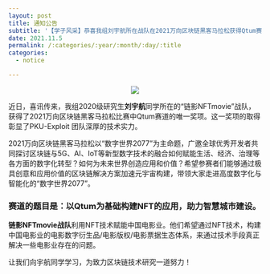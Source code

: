 ```yaml
---
layout: post
title: 通知公告
subtitle: '【学子风采】恭喜我组刘宇航所在战队在2021万向区块链黑客马拉松获得Qtum赛道的唯一奖项'
date: 2021.11.5
permalink: /:categories/:year/:month/:day/:title
categories:
  - notice

---
```


<div align=center>
<img src="https://github.com/xxycfhb/pku_exploit_files/blob/main/%E5%88%98%E5%AE%87%E8%88%AA%E8%8E%B7%E5%A5%96%E8%AF%81%E4%B9%A6.png?raw=true"/>
</div>

近日，喜讯传来，我组2020级研究生**刘宇航**同学所在的“链影NFTmovie”战队，获得了2021万向区块链黑客马拉松比赛中Qtum赛道的唯一奖项。这一奖项的取得彰显了PKU-Exploit 团队深厚的技术实力。


2021万向区块链黑客马拉松以“数字世界2077”为主命题，广邀全球优秀开发者共同探讨区块链与5G、AI、IoT等新型数字技术的融合如何赋能生活、经济、治理等各方面的数字化转型？如何为未来世界创造应用和价值？希望参赛者们能够通过极具创意和应用价值的区块链解决方案加速元宇宙构建，带领大家走进高度数字化与智能化的“数字世界2077”。


### 赛道的题目是：以Qtum为基础构建NFT的应用，助力智慧城市建设。

**链影NFTmovie战队**利用NFT技术赋能中国电影业。他们希望通过NFT技术，构建中国电影业的电影数字衍生品/电影版权/电影票据生态体系，来通过技术手段真正解决一些电影业存在的问题。

让我们向宇航同学学习，为致力区块链技术研究一道努力！